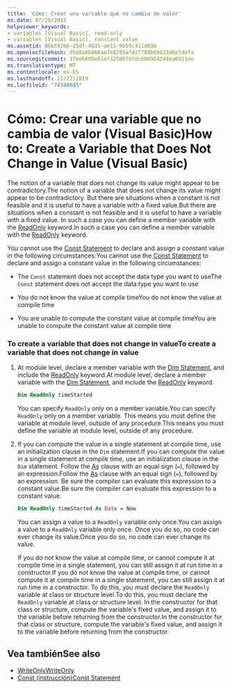 ```yaml
---
title: 'Cómo: Crear una variable que no cambia de valor'
ms.date: 07/20/2015
helpviewer_keywords:
- variables [Visual Basic], read-only
- variables [Visual Basic], constant value
ms.assetid: 86b59266-25df-4635-ae15-9b59c411d036
ms.openlocfilehash: d5d8a6b066ae7e8795afd2f788b60823d8efdafa
ms.sourcegitcommit: 17ee6605e01ef32506f8fdc686954244ba6911de
ms.translationtype: MT
ms.contentlocale: es-ES
ms.lasthandoff: 11/22/2019
ms.locfileid: "74348645"
---
```

# <a name="how-to-create-a-variable-that-does-not-change-in-value-visual-basic"></a><span data-ttu-id="0bb89-102">Cómo: Crear una variable que no cambia de valor (Visual Basic)</span><span class="sxs-lookup"><span data-stu-id="0bb89-102">How to: Create a Variable that Does Not Change in Value (Visual Basic)</span></span>

<span data-ttu-id="0bb89-103">The notion of a variable that does not change its value might appear to be contradictory.</span><span class="sxs-lookup"><span data-stu-id="0bb89-103">The notion of a variable that does not change its value might appear to be contradictory.</span></span> <span data-ttu-id="0bb89-104">But there are situations when a constant is not feasible and it is useful to have a variable with a fixed value.</span><span class="sxs-lookup"><span data-stu-id="0bb89-104">But there are situations when a constant is not feasible and it is useful to have a variable with a fixed value.</span></span> <span data-ttu-id="0bb89-105">In such a case you can define a member variable with the [ReadOnly](../../../../visual-basic/language-reference/modifiers/readonly.md) keyword.</span><span class="sxs-lookup"><span data-stu-id="0bb89-105">In such a case you can define a member variable with the [ReadOnly](../../../../visual-basic/language-reference/modifiers/readonly.md) keyword.</span></span>

<span data-ttu-id="0bb89-106">You cannot use the [Const Statement](../../../../visual-basic/language-reference/statements/const-statement.md) to declare and assign a constant value in the following circumstances:</span><span class="sxs-lookup"><span data-stu-id="0bb89-106">You cannot use the [Const Statement](../../../../visual-basic/language-reference/statements/const-statement.md) to declare and assign a constant value in the following circumstances:</span></span>

- <span data-ttu-id="0bb89-107">The `Const` statement does not accept the data type you want to use</span><span class="sxs-lookup"><span data-stu-id="0bb89-107">The `Const` statement does not accept the data type you want to use</span></span>

- <span data-ttu-id="0bb89-108">You do not know the value at compile time</span><span class="sxs-lookup"><span data-stu-id="0bb89-108">You do not know the value at compile time</span></span>

- <span data-ttu-id="0bb89-109">You are unable to compute the constant value at compile time</span><span class="sxs-lookup"><span data-stu-id="0bb89-109">You are unable to compute the constant value at compile time</span></span>

### <a name="to-create-a-variable-that-does-not-change-in-value"></a><span data-ttu-id="0bb89-110">To create a variable that does not change in value</span><span class="sxs-lookup"><span data-stu-id="0bb89-110">To create a variable that does not change in value</span></span>

1. <span data-ttu-id="0bb89-111">At module level, declare a member variable with the [Dim Statement](../../../../visual-basic/language-reference/statements/dim-statement.md), and include the [ReadOnly](../../../../visual-basic/language-reference/modifiers/readonly.md) keyword.</span><span class="sxs-lookup"><span data-stu-id="0bb89-111">At module level, declare a member variable with the [Dim Statement](../../../../visual-basic/language-reference/statements/dim-statement.md), and include the [ReadOnly](../../../../visual-basic/language-reference/modifiers/readonly.md) keyword.</span></span>

    ```vb
    Dim ReadOnly timeStarted
    ```

    <span data-ttu-id="0bb89-112">You can specify `ReadOnly` only on a member variable.</span><span class="sxs-lookup"><span data-stu-id="0bb89-112">You can specify `ReadOnly` only on a member variable.</span></span> <span data-ttu-id="0bb89-113">This means you must define the variable at module level, outside of any procedure.</span><span class="sxs-lookup"><span data-stu-id="0bb89-113">This means you must define the variable at module level, outside of any procedure.</span></span>

2. <span data-ttu-id="0bb89-114">If you can compute the value in a single statement at compile time, use an initialization clause in the `Dim` statement.</span><span class="sxs-lookup"><span data-stu-id="0bb89-114">If you can compute the value in a single statement at compile time, use an initialization clause in the `Dim` statement.</span></span> <span data-ttu-id="0bb89-115">Follow the [As](../../../../visual-basic/language-reference/statements/as-clause.md) clause with an equal sign (`=`), followed by an expression.</span><span class="sxs-lookup"><span data-stu-id="0bb89-115">Follow the [As](../../../../visual-basic/language-reference/statements/as-clause.md) clause with an equal sign (`=`), followed by an expression.</span></span> <span data-ttu-id="0bb89-116">Be sure the compiler can evaluate this expression to a constant value.</span><span class="sxs-lookup"><span data-stu-id="0bb89-116">Be sure the compiler can evaluate this expression to a constant value.</span></span>

    ```vb
    Dim ReadOnly timeStarted As Date = Now
    ```

    <span data-ttu-id="0bb89-117">You can assign a value to a `ReadOnly` variable only once.</span><span class="sxs-lookup"><span data-stu-id="0bb89-117">You can assign a value to a `ReadOnly` variable only once.</span></span> <span data-ttu-id="0bb89-118">Once you do so, no code can ever change its value.</span><span class="sxs-lookup"><span data-stu-id="0bb89-118">Once you do so, no code can ever change its value.</span></span>

    <span data-ttu-id="0bb89-119">If you do not know the value at compile time, or cannot compute it at compile time in a single statement, you can still assign it at run time in a constructor.</span><span class="sxs-lookup"><span data-stu-id="0bb89-119">If you do not know the value at compile time, or cannot compute it at compile time in a single statement, you can still assign it at run time in a constructor.</span></span> <span data-ttu-id="0bb89-120">To do this, you must declare the `ReadOnly` variable at class or structure level.</span><span class="sxs-lookup"><span data-stu-id="0bb89-120">To do this, you must declare the `ReadOnly` variable at class or structure level.</span></span> <span data-ttu-id="0bb89-121">In the constructor for that class or structure, compute the variable's fixed value, and assign it to the variable before returning from the constructor.</span><span class="sxs-lookup"><span data-stu-id="0bb89-121">In the constructor for that class or structure, compute the variable's fixed value, and assign it to the variable before returning from the constructor.</span></span>

## <a name="see-also"></a><span data-ttu-id="0bb89-122">Vea también</span><span class="sxs-lookup"><span data-stu-id="0bb89-122">See also</span></span>

- [<span data-ttu-id="0bb89-123">WriteOnly</span><span class="sxs-lookup"><span data-stu-id="0bb89-123">WriteOnly</span></span>](../../../../visual-basic/language-reference/modifiers/writeonly.md)
- [<span data-ttu-id="0bb89-124">Const (instrucción)</span><span class="sxs-lookup"><span data-stu-id="0bb89-124">Const Statement</span></span>](../../../../visual-basic/language-reference/statements/const-statement.md)
